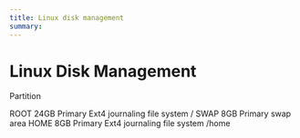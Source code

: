 ```yaml
---
title: Linux disk management
summary: 
---
```

# Linux Disk Management

Partition

ROOT 24GB Primary Ext4 journaling file system /
SWAP 8GB Primary swap area
HOME 8GB Primary Ext4 journaling file system /home

